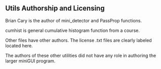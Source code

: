 <div id="top"></div>



## Utils Authorship and Licensing

Brian Cary is the author of mini_detector and PassProp functions.

cumhist is general cumulative histogram function from a course.

Other files have other authors. The license .txt files are clearly labeled located here.

The authors of these other utilities did not have any role in authoring the larger miniGUI program.
